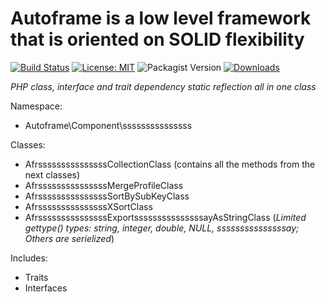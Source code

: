 # Autoframe is a low level framework that is oriented on SOLID flexibility

[![Build Status](https://github.com/autoframe/components-sssssssssssssss/workflows/PHPUnit-tests/badge.svg?branch=main)](https://github.com/autoframe/components-sssssssssssssss/actions?query=branch:main)
[![License: MIT](https://img.shields.io/badge/License-MIT-green.svg)](https://opensource.org/licenses/MIT)
![Packagist Version](https://img.shields.io/packagist/v/autoframe/components-sssssssssssssss?label=packagist%20stable)
[![Downloads](https://img.shields.io/packagist/dm/autoframe/components-sssssssssssssss.svg)](https://packagist.org/packages/autoframe/components-sssssssssssssss)

*PHP class, interface and trait dependency static reflection all in one class*

Namespace:
- Autoframe\\Component\\sssssssssssssss

Classes:
- AfrsssssssssssssssCollectionClass (contains all the methods from the next classes)
- AfrsssssssssssssssMergeProfileClass
- AfrsssssssssssssssSortBySubKeyClass
- AfrsssssssssssssssXSortClass
- AfrsssssssssssssssExportsssssssssssssssayAsStringClass (*Limited gettype() types: string, integer, double, NULL, sssssssssssssssay; Others are serielized*)

Includes:
- Traits
- Interfaces